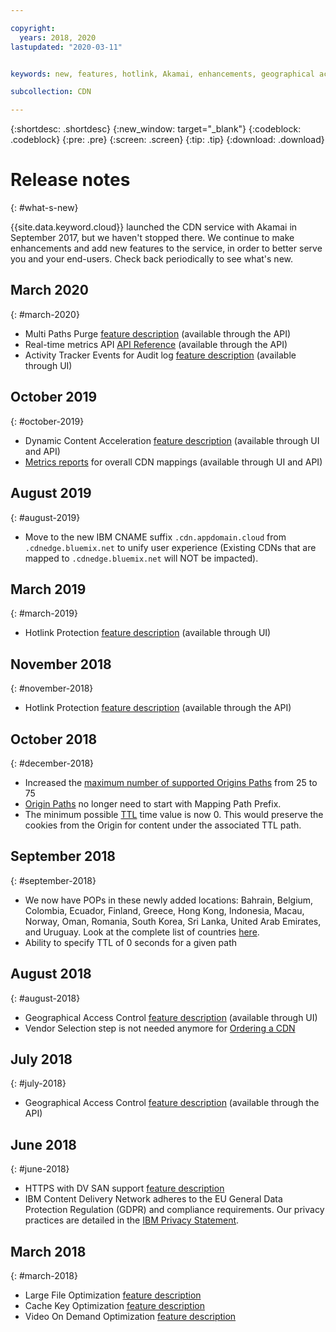 ```yaml
---

copyright:
  years: 2018, 2020
lastupdated: "2020-03-11"


keywords: new, features, hotlink, Akamai, enhancements, geographical access, cache, key, optimization, video on demand, feature, descriptions, protection, vendor

subcollection: CDN

---
```


{:shortdesc: .shortdesc}
{:new_window: target="_blank"}
{:codeblock: .codeblock}
{:pre: .pre}
{:screen: .screen}
{:tip: .tip}
{:download: .download}

# Release notes
{: #what-s-new}

{{site.data.keyword.cloud}} launched the CDN service with Akamai in September 2017, but we haven't stopped there. We continue to make enhancements and add new features to the service, in order to better serve you and your end-users. Check back periodically to see what's new.

## March 2020
{: #march-2020}

  * Multi Paths Purge [feature description](/docs/CDN?topic=CDN-about-content-delivery-networks-cdn-#purge-cached-content) (available through the API)
  * Real-time metrics API [API Reference](/docs/CDN?topic=CDN-cdn-api-reference#getcustomerrealtimemetrics) (available through the API)
  * Activity Tracker Events for Audit log [feature description](/docs/CDN?topic=CDN-at_events) (available through UI)

## October 2019
{: #october-2019}

  * Dynamic Content Acceleration [feature description](/docs/CDN?topic=CDN-about-content-delivery-networks-cdn-#dynamic-content-acceleration-description) (available through UI and API)
  * [Metrics reports](/docs/CDN?topic=CDN-metrics#metrics-report) for overall CDN mappings (available through UI and API)

## August 2019
{: #august-2019}

  * Move to the new IBM CNAME suffix `.cdn.appdomain.cloud` from `.cdnedge.bluemix.net` to unify user experience (Existing CDNs that are mapped to `.cdnedge.bluemix.net` will NOT be impacted).

## March 2019
{: #march-2019}

  * Hotlink Protection [feature description](/docs/CDN?topic=CDN-about-content-delivery-networks-cdn-#hotlink-protection) (available through UI)

## November 2018
{: #november-2018}

  * Hotlink Protection [feature description](/docs/CDN?topic=CDN-about-content-delivery-networks-cdn-#hotlink-protection) (available through the API)

## October 2018
{: #december-2018}

  * Increased the [maximum number of supported Origins Paths](/docs/CDN?topic=CDN-known-limitations#known-limitations) from 25 to 75
  * [Origin Paths](/docs/CDN?topic=CDN-manage-your-cdn#adding-origin-path-details) no longer need to start with Mapping Path Prefix.
  * The minimum possible [TTL](/docs/CDN?topic=CDN-manage-your-cdn#setting-content-caching-time-using-time-to-live) time value is now 0. This would preserve the cookies from the Origin for content under the associated TTL path.

## September 2018
{: #september-2018}

  * We now have POPs in these newly added locations: Bahrain, Belgium, Colombia, Ecuador, Finland, Greece, Hong Kong, Indonesia, Macau, Norway, Oman, Romania, South Korea, Sri Lanka, United Arab Emirates, and Uruguay. Look at the complete list of countries [here](/docs/CDN?topic=CDN-list-of-edge-servers#list-of-edge-servers).
  * Ability to specify TTL of 0 seconds for a given path

## August 2018
{: #august-2018}

  * Geographical Access Control [feature description](/docs/CDN?topic=CDN-about-content-delivery-networks-cdn-#geographical-access-control) (available through UI)
  * Vendor Selection step is not needed anymore for [Ordering a CDN](/docs/CDN?topic=CDN-order-a-cdn#order-a-new-cdn)

## July 2018
{: #july-2018}

  * Geographical Access Control [feature description](/docs/CDN?topic=CDN-about-content-delivery-networks-cdn-#geographical-access-control) (available through the API)

## June 2018
{: #june-2018}

  * HTTPS with DV SAN support [feature description](/docs/CDN?topic=CDN-about-content-delivery-networks-cdn-#https-protocol-support)
  * IBM Content Delivery Network adheres to the EU General Data Protection Regulation (GDPR) and compliance requirements. Our privacy practices are detailed in the [IBM Privacy Statement](https://www.ibm.com/privacy/us/en/).

## March 2018
{: #march-2018}

  * Large File Optimization [feature description](/docs/CDN?topic=CDN-about-content-delivery-networks-cdn-#large-file-optimization)
  * Cache Key Optimization [feature description](/docs/CDN?topic=CDN-about-content-delivery-networks-cdn-#cache-key-optimization)
  * Video On Demand Optimization [feature description](/docs/CDN?topic=CDN-about-content-delivery-networks-cdn-#video-on-demand)
